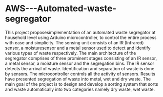 # AWS---Automated-waste-segregator

This project proposesimplementation of an automated waste segregator at household level using Arduino
microcontroller, to control the entire process with ease and simplicity. The sensing unit consists of an
IR (Infrared) sensor, a moisturesensor and a metal sensor used to detect and identify various types of
waste respectively. The main architecture of the segregator comprises of three prominent stages
consisting of an IR sensor, a metal sensor, a moisture sensor and the segregation bins. The IR sensor
detects the arrival of waste. Identification and separation of waste is done by sensors. The
microcontroller controls all the activity of sensors. Results have presented segregation of waste into
metal, wet and dry waste.
The main goal of the project is to design and develop a sorting system that sorts and waste automatically
into two categories namely dry waste, wet waste.
